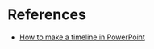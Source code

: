# References

- [How to make a timeline in PowerPoint](https://www.officetimeline.com/timeline/how-to-make/powerpoint)
